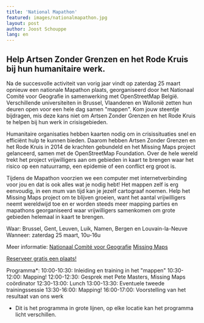 ```yaml
---
title: 'National Mapathon'
featured: images/nationalmapathon.jpg
layout: post
author: Joost Schouppe
lang: en
---
```


## Help Artsen Zonder Grenzen en het Rode Kruis bij hun humanitaire werk.

Na de succesvolle activiteit van vorig jaar vindt op zaterdag 25 maart opnieuw een nationale Mapathon plaats, georganiseerd door het Nationaal Comité voor Geografie in samenwerking met OpenStreetMap België. Verschillende universiteiten in Brussel, Vlaanderen en Wallonië zetten hun deuren open voor een hele dag samen "mappen". Kom jouw steentje bijdragen, mis deze kans niet om Artsen Zonder Grenzen en het Rode Kruis te helpen bij hun werk in crisisgebieden.

Humanitaire organisaties hebben kaarten nodig om in crisissituaties snel en efficiënt hulp te kunnen bieden. Daarom hebben Artsen Zonder Grenzen en het Rode Kruis in 2014 de krachten gebundeld en het Missing Maps project gelanceerd, samen met de OpenStreetMap Foundation. Over de hele wereld trekt het project vrijwilligers aan om gebieden in kaart te brengen waar het risico op een natuurramp, een epidemie of een conflict erg groot is.

Tijdens de Mapathon voorzien we een computer met internetverbinding voor jou en dat is ook alles wat je nodig hebt! Het mappen zelf is erg eenvoudig, in een mum van tijd kan je jezelf cartograaf noemen. Help het Missing Maps project om te blijven groeien, want het aantal vrijwilligers neemt wereldwijd toe en er worden steeds meer mapping parties en mapathons georganiseerd waar vrijwilligers samenkomen om grote gebieden helemaal in kaart te brengen.

Waar: Brussel, Gent, Leuven, Luik, Namen, Bergen en Louvain-la-Neuve
Wanneer: zaterdag 25 maart, 10u-16u

Meer informatie:
[Nationaal Comité voor Geografie](http://ncgeografie.be/nl/cartoGIS/mapathon.php)
[Missing Maps](http://www.missingmaps.org/)

[Reserveer gratis een plaats!](https://nationalmapathon.eventbrite.com)

Programma*:
10:00-10:30: Inleiding en training in het "mappen"
10:30-12:00: Mapping!
12:00-12:30: Gesprek met Pete Masters, Missing Maps coördinator
12:30-13:00: Lunch
13:00-13:30: Eventuele tweede trainingssessie
13:30-16:00: Mapping!
16:00-17:00: Voorstelling van het resultaat van ons werk
* Dit is het programma in grote lijnen, op elke locatie kan het programma licht verschillen.
